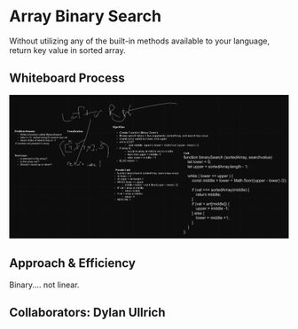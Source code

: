 # Array Binary Search

Without utilizing any of the built-in methods available to your language, return key value in sorted array.

## Whiteboard Process

![Array Binary Search](array-binary-search.png)

## Approach & Efficiency

Binary.... not linear.

## Collaborators: **Dylan Ullrich**
